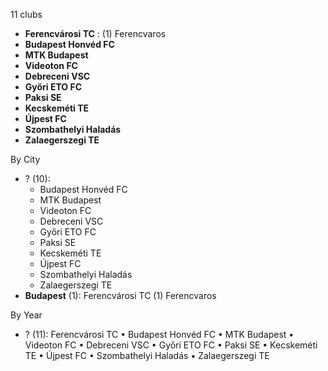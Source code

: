 11 clubs

- **Ferencvárosi TC** : (1) Ferencvaros
- **Budapest Honvéd FC**
- **MTK Budapest**
- **Videoton FC**
- **Debreceni VSC**
- **Győri ETO FC**
- **Paksi SE**
- **Kecskeméti TE**
- **Újpest FC**
- **Szombathelyi Haladás**
- **Zalaegerszegi TE**




By City

- ? (10): 
  - Budapest Honvéd FC 
  - MTK Budapest 
  - Videoton FC 
  - Debreceni VSC 
  - Győri ETO FC 
  - Paksi SE 
  - Kecskeméti TE 
  - Újpest FC 
  - Szombathelyi Haladás 
  - Zalaegerszegi TE 
- **Budapest** (1): Ferencvárosi TC  (1) Ferencvaros




By Year

- ? (11):   Ferencvárosi TC • Budapest Honvéd FC • MTK Budapest • Videoton FC • Debreceni VSC • Győri ETO FC • Paksi SE • Kecskeméti TE • Újpest FC • Szombathelyi Haladás • Zalaegerszegi TE



